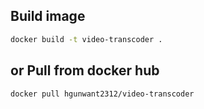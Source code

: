 ## Build image

```bash
docker build -t video-transcoder .
```

## or Pull from docker hub

```bash
docker pull hgunwant2312/video-transcoder
```
